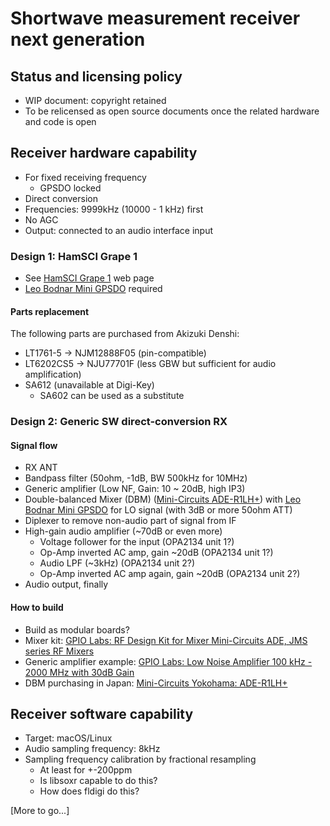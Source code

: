 # Shortwave measurement receiver next generation

## Status and licensing policy

* WIP document: copyright retained
* To be relicensed as open source documents once the related hardware and code is open

## Receiver hardware capability

* For fixed receiving frequency
  - GPSDO locked
* Direct conversion
* Frequencies: 9999kHz (10000 - 1 kHz) first
* No AGC
* Output: connected to an audio interface input

### Design 1: HamSCI Grape 1

* See [HamSCI Grape 1](https://www.hamsci.org/grape1) web page
* [Leo Bodnar Mini GPSDO](http://www.leobodnar.com/shop/index.php?main_page=product_info&cPath=107&products_id=301&zenid=ce43e938bde16b843f6a94d6ea4e024b) required

#### Parts replacement

The following parts are purchased from Akizuki Denshi:

* LT1761-5 -> NJM12888F05 (pin-compatible)
* LT6202CS5 -> NJU77701F (less GBW but sufficient for audio amplification)
* SA612 (unavailable at Digi-Key)
  - SA602 can be used as a substitute

### Design 2: Generic SW direct-conversion RX

#### Signal flow

* RX ANT
* Bandpass filter (50ohm, -1dB, BW 500kHz for 10MHz)
* Generic amplifier (Low NF, Gain: 10 ~ 20dB, high IP3)
* Double-balanced Mixer (DBM) ([Mini-Circuits ADE-R1LH+](https://mcl-yokohama.co.jp/webdata/ADE-R1LH.pdf)) with [Leo Bodnar Mini GPSDO](http://www.leobodnar.com/shop/index.php?main_page=product_info&cPath=107&products_id=301&zenid=ce43e938bde16b843f6a94d6ea4e024b) for LO signal (with 3dB or more 50ohm ATT)
* Diplexer to remove non-audio part of signal from IF
* High-gain audio amplifier (~70dB or even more)
  - Voltage follower for the input (OPA2134 unit 1?)
  - Op-Amp inverted AC amp, gain ~20dB (OPA2134 unit 1?)
  - Audio LPF (~3kHz) (OPA2134 unit 2?)
  - Op-Amp inverted AC amp again, gain ~20dB (OPA2134 unit 2?)
* Audio output, finally

#### How to build

* Build as modular boards?
* Mixer kit: [GPIO Labs: RF Design Kit for Mixer Mini-Circuits ADE, JMS series RF Mixers](https://gpio.com/collections/kits/products/rf-design-kit-for-mixer-mini-circuits-ade-jms-series-rf-mixers)
* Generic amplifier example: [GPIO Labs: Low Noise Amplifier 100 kHz - 2000 MHz with 30dB Gain](https://gpio.com/collections/low-noise-amplifiers/products/low-noise-amplifier-100-khz-2000-mhz-with-30db-gain)
* DBM purchasing in Japan: [Mini-Circuits Yokohama: ADE-R1LH+](https://shop.mcl-yokohama.co.jp/items/31630259)

## Receiver software capability

* Target: macOS/Linux
* Audio sampling frequency: 8kHz
* Sampling frequency calibration by fractional resampling
  - At least for +-200ppm
  - Is libsoxr capable to do this?
  - How does fldigi do this?

[More to go...]
